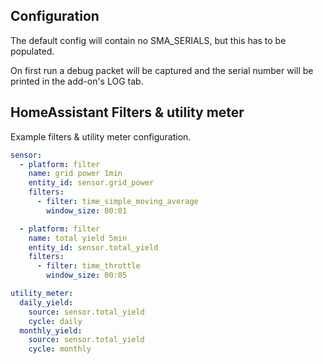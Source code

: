## Configuration

The default config will contain no SMA_SERIALS, but this has to be populated.

On first run a debug packet will be captured and the serial number will be printed in the add-on's LOG tab.


## HomeAssistant Filters & utility meter

Example filters & utility meter configuration.

```yaml
sensor:
  - platform: filter
    name: grid power 1min
    entity_id: sensor.grid_power
    filters:
      - filter: time_simple_moving_average
        window_size: 00:01

  - platform: filter
    name: total yield 5min
    entity_id: sensor.total_yield
    filters:
      - filter: time_throttle
        window_size: 00:05

utility_meter:
  daily_yield:
    source: sensor.total_yield
    cycle: daily
  monthly_yield:
    source: sensor.total_yield
    cycle: monthly
```